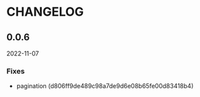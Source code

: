 # CHANGELOG

<!--- next entry here -->

## 0.0.6
2022-11-07

### Fixes

- pagination (d806ff9de489c98a7de9d6e08b65fe00d83418b4)